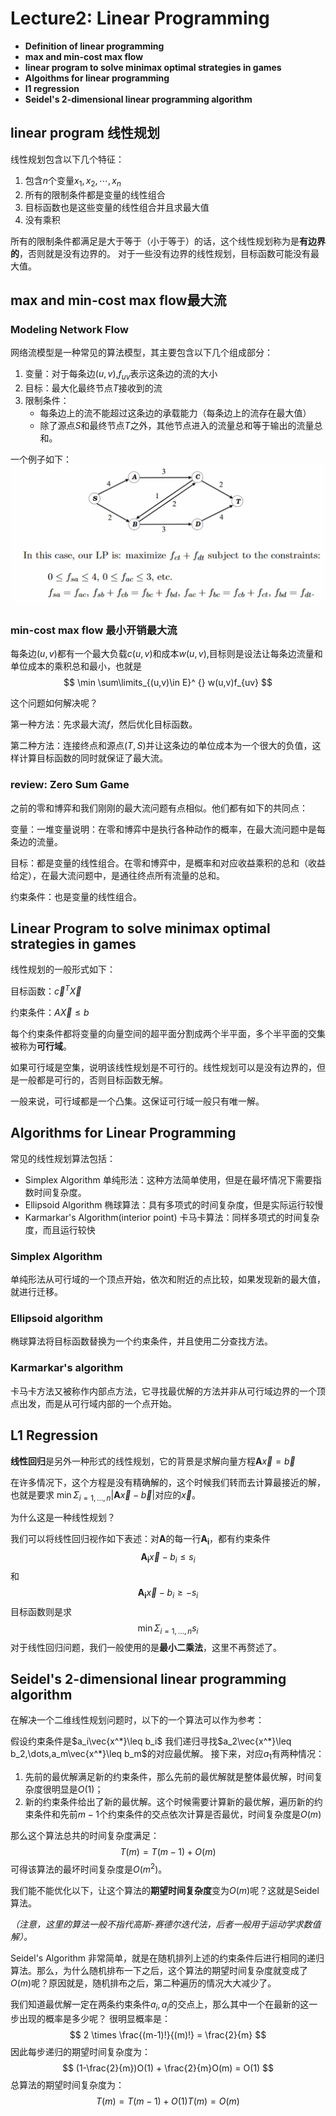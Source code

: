 # Lecture2: Linear Programming

- **Definition of linear programming**
- **max and min-cost max flow**
- **linear program to solve minimax optimal strategies in games**
- **Algoithms for linear programming**
- **l1 regression**
- **Seidel's 2-dimensional linear programming algorithm**

## linear program 线性规划

线性规划包含以下几个特征：

1. 包含$n$个变量$x_1,x_2,\cdots,x_n$
2. 所有的限制条件都是变量的线性组合
3. 目标函数也是这些变量的线性组合并且求最大值
4. 没有乘积

所有的限制条件都满足是大于等于（小于等于）的话，这个线性规划称为是**有边界的**，否则就是没有边界的。
对于一些没有边界的线性规划，目标函数可能没有最大值。

## max and min-cost max flow最大流

### Modeling Network Flow

网络流模型是一种常见的算法模型，其主要包含以下几个组成部分：

1. 变量：对于每条边$(u,v)$,$f_{uv}$表示这条边的流的大小
2. 目标：最大化最终节点$T$接收到的流
3. 限制条件：
   - 每条边上的流不能超过这条边的承载能力（每条边上的流存在最大值）
   - 除了源点$S$和最终节点$T$之外，其他节点进入的流量总和等于输出的流量总和。

一个例子如下：
![network flow example](./img/network_flow_example.png)

### min-cost max flow 最小开销最大流

每条边$(u,v)$都有一个最大负载$c(u,v)$和成本$w(u,v)$,目标则是设法让每条边流量和单位成本的乘积总和最小，也就是
$$
    \min \sum\limits_{(u,v)\in E}^
    {} w(u,v)f_{uv}
$$

这个问题如何解决呢？

第一种方法：先求最大流$f$，然后优化目标函数。

第二种方法：连接终点和源点$(T,S)$并让这条边的单位成本为一个很大的负值，这样计算目标函数的同时就保证了最大流。

### review: Zero Sum Game

之前的零和博弈和我们刚刚的最大流问题有点相似。他们都有如下的共同点：

变量：一堆变量说明：在零和博弈中是执行各种动作的概率，在最大流问题中是每条边的流量。

目标：都是变量的线性组合。在零和博弈中，是概率和对应收益乘积的总和（收益给定），在最大流问题中，是通往终点所有流量的总和。

约束条件：也是变量的线性组合。

## Linear Program to solve minimax optimal strategies in games

线性规划的一般形式如下：

目标函数：$\vec{c}^T\vec{X}$

约束条件：$A\vec{X} \leq b$

每个约束条件都将变量的向量空间的超平面分割成两个半平面，多个半平面的交集被称为**可行域**。

如果可行域是空集，说明该线性规划是不可行的。线性规划可以是没有边界的，但是一般都是可行的，否则目标函数无解。

一般来说，可行域都是一个凸集。这保证可行域一般只有唯一解。

## Algorithms for Linear Programming

常见的线性规划算法包括：

- Simplex Algorithm 单纯形法：这种方法简单使用，但是在最坏情况下需要指数时间复杂度。
- Ellipsoid Algorithm 椭球算法：具有多项式的时间复杂度，但是实际运行较慢
- Karmarkar's Algorithm(interior point) 卡马卡算法：同样多项式的时间复杂度，而且运行较快

### Simplex Algorithm

单纯形法从可行域的一个顶点开始，依次和附近的点比较，如果发现新的最大值，就进行迁移。

### Ellipsoid algorithm

椭球算法将目标函数替换为一个约束条件，并且使用二分查找方法。

### Karmarkar's algorithm

卡马卡方法又被称作内部点方法，它寻找最优解的方法并非从可行域边界的一个顶点出发，而是从可行域内部的一个点开始。

## L1 Regression

**线性回归**是另外一种形式的线性规划，它的背景是求解向量方程$\mathbf{A}\vec{x} = \vec{b}$

在许多情况下，这个方程是没有精确解的，这个时候我们转而去计算最接近的解，也就是要求
$\min\Sigma_{i=1,\dots,n}|\mathbf{A}\vec{x}-\vec{b}|$对应的$\vec{x}$。

为什么这是一种线性规划？

我们可以将线性回归视作如下表述：对$\mathbf{A}$的每一行$\mathbf{A_i}$，都有约束条件
$$
\mathbf{A_i}\vec{x}-b_i \leq s_i
$$
和
$$\mathbf{A_i}\vec{x}-b_i \geq -s_i$$
目标函数则是求
$$
\min \Sigma_{i=1,\dots,n}s_i
$$
对于线性回归问题，我们一般使用的是**最小二乘法**，这里不再赘述了。

## Seidel's 2-dimensional linear programming algorithm

在解决一个二维线性规划问题时，以下的一个算法可以作为参考：

假设约束条件是$a_i\vec{x^*}\leq b_i$
我们递归寻找$a_2\vec{x^*}\leq b_2,\dots,a_m\vec{x^*}\leq b_m$的对应最优解。
接下来，对应$a_1$有两种情况：

1. 先前的最优解满足新的约束条件，那么先前的最优解就是整体最优解，时间复杂度很明显是$O(1)$；
2. 新的约束条件给出了新的最优解。这个时候需要计算新的最优解，遍历新的约束条件和先前$m-1$个约束条件的交点依次计算是否最优，时间复杂度是$O(m)$

那么这个算法总共的时间复杂度满足：
$$
    T(m) = T(m-1)+O(m)
$$
可得该算法的最坏时间复杂度是$O(m^2)$。

我们能不能优化以下，让这个算法的**期望时间复杂度**变为$O(m)$呢？这就是Seidel算法。

*（注意，这里的算法一般不指代高斯-赛德尔迭代法，后者一般用于运动学求数值解）。*

Seidel's Algorithm 非常简单，就是在随机排列上述的约束条件后进行相同的递归算法。那么，为什么随机排布一下之后，这个算法的期望时间复杂度就变成了$O(m)$呢？原因就是，随机排布之后，第二种遍历的情况大大减少了。

我们知道最优解一定在两条约束条件$a_i,a_j$的交点上，那么其中一个在最新的这一步出现的概率是多少呢？
很明显概率是：
$$
    2 \times \frac{(m-1)!}{(m)!} = \frac{2}{m}
$$
因此每步递归的期望时间复杂度为：
$$
    (1-\frac{2}{m})O(1) + \frac{2}{m}O(m) = O(1)
$$
总算法的期望时间复杂度为：
$$
    T(m) = T(m-1) + O(1)
    T(m) = O(m)
$$

